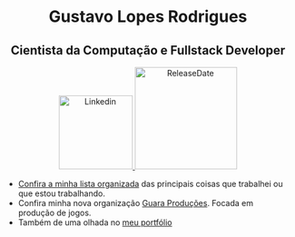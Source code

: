 <h1 align="center">Gustavo Lopes Rodrigues</h1>

<h2 align="center">Cientista da Computação e Fullstack Developer</h2>

<p align="center">
  <a href="https://www.linkedin.com/in/gustavo-lr/">
  <img width="130" src="https://img.shields.io/badge/-Gustavo%20Lopes-0e76a8?style=flat-square&logo=Linkedin&logoColor=white&link=https://www.linkedin.com/in/gustavo-lr/)](https://www.linkedin.com/in/gustavo-lr/" alt="Linkedin">
   <img width="180" src="https://img.shields.io/badge/release%20date-august%202020-red" alt="ReleaseDate">
</p>

  
 * [Confira a minha lista organizada](https://github.com/MysteRys337/MysteRys337/blob/main/LIST.md) das principais coisas que trabalhei ou que estou trabalhando.
 * Confira minha nova organização [Guara Produções](https://github.com/GuaraProductions). Focada em produção de jogos.
 * Também de uma olhada no [meu portfólio](https://gustavolr548.github.io/devportfolio/)

